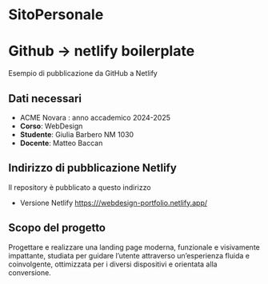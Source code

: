 # SitoPersonale
# Github -> netlify boilerplate

Esempio di pubblicazione da GitHub a Netlify

## Dati necessari

- ACME Novara : anno accademico 2024-2025
- __Corso__: WebDesign
- __Studente__: Giulia Barbero NM 1030
- __Docente__: Matteo Baccan

## Indirizzo di pubblicazione Netlify

Il repository è pubblicato a questo indirizzo 
- Versione Netlify [https:///webdesign-portfolio.netlify.app/](https:///webdesign-portfolio.netlify.app/)

## Scopo del progetto
Progettare e realizzare una landing page moderna, funzionale e visivamente impattante, studiata per guidare l’utente attraverso un’esperienza fluida e coinvolgente, ottimizzata per i diversi dispositivi e orientata alla conversione. 
